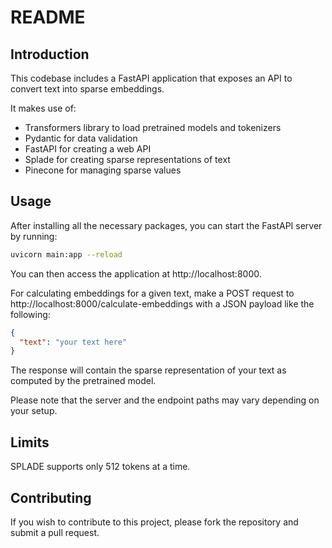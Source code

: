 # README

## Introduction
This codebase includes a FastAPI application that exposes an API to convert text into sparse embeddings.

It makes use of:
- Transformers library to load pretrained models and tokenizers
- Pydantic for data validation
- FastAPI for creating a web API
- Splade for creating sparse representations of text
- Pinecone for managing sparse values

## Usage
After installing all the necessary packages, you can start the FastAPI server by running:

```bash
uvicorn main:app --reload
```

You can then access the application at http://localhost:8000.

For calculating embeddings for a given text, make a POST request to http://localhost:8000/calculate-embeddings with a JSON payload like the following:

```json
{
  "text": "your text here"
}
```

The response will contain the sparse representation of your text as computed by the pretrained model.

Please note that the server and the endpoint paths may vary depending on your setup.

## Limits
SPLADE supports only 512 tokens at a time.

## Contributing
If you wish to contribute to this project, please fork the repository and submit a pull request.


